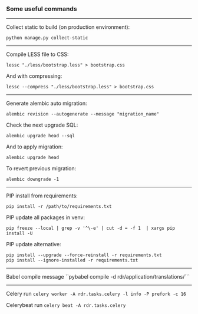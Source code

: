 ### Some useful commands ###

---

Collect static to build (on production environment):

```python manage.py collect-static```

---

Compile LESS file to CSS:

```lessc "./less/bootstrap.less" > bootstrap.css```

And with compressing:

```lessc --compress "./less/bootstrap.less" > bootstrap.css```

---

Generate alembic auto migration:

```alembic revision --autogenerate --message "migration_name"```

Check the next upgrade SQL:

```alembic upgrade head --sql```

And to apply migration:

```alembic upgrade head```

To revert previous migration:

```alembic downgrade -1```

---

PIP install from requirements:

```pip install -r /path/to/requirements.txt```

PIP update all packages in venv:

```pip freeze --local | grep -v '^\-e' | cut -d = -f 1  | xargs pip install -U```

PIP update alternative:

```
pip install --upgrade --force-reinstall -r requirements.txt
pip install --ignore-installed -r requirements.txt
```

---

Babel compile message
``pybabel compile -d rdr/application/translations/```

---

Celery run
```celery worker -A rdr.tasks.celery -l info -P prefork -c 16```

Celerybeat run
```celery beat -A rdr.tasks.celery```
